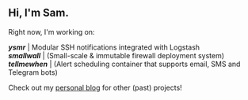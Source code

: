 ## Hi, I'm Sam.

Right now, I'm working on:

***ysmr*** | Modular SSH notifications integrated with Logstash  
***smallwall*** | (Small-scale & immutable firewall deployment system)  
***tellmewhen*** | (Alert scheduling container that supports email, SMS and Telegram bots)  

Check out my [personal blog](https://samcole.me) for other (past) projects!

<!--
**samcole8/samcole8** is a ✨ _special_ ✨ repository because its `README.md` (this file) appears on your GitHub profile.

Here are some ideas to get you started:

- 🔭 I’m currently working on ...
- 🌱 I’m currently learning ...
- 👯 I’m looking to collaborate on ...
- 🤔 I’m looking for help with ...
- 💬 Ask me about ...
- 📫 How to reach me: ...
- 😄 Pronouns: ...
- ⚡ Fun fact: ...
-->
